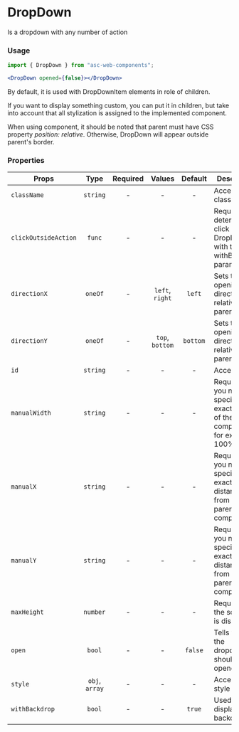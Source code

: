 # DropDown

Is a dropdown with any number of action

### Usage

```js
import { DropDown } from "asc-web-components";
```

```jsx
<DropDown opened={false}></DropDown>
```

By default, it is used with DropDownItem elements in role of children.

If you want to display something custom, you can put it in children, but take into account that all stylization is assigned to the implemented component.

When using component, it should be noted that parent must have CSS property _position: relative_. Otherwise, DropDown will appear outside parent's border.

### Properties

| Props                |      Type      | Required |     Values      | Default  | Description                                                                            |
| -------------------- | :------------: | :------: | :-------------: | :------: | -------------------------------------------------------------------------------------- |
| `className`          |    `string`    |    -     |        -        |    -     | Accepts class                                                                          |
| `clickOutsideAction` |     `func`     |    -     |        -        |    -     | Required for determining a click outside DropDown with the withBackdrop parameter      |
| `directionX`         |    `oneOf`     |    -     | `left`, `right` |  `left`  | Sets the opening direction relative to the parent                                      |
| `directionY`         |    `oneOf`     |    -     | `top`, `bottom` | `bottom` | Sets the opening direction relative to the parent                                      |
| `id`                 |    `string`    |    -     |        -        |    -     | Accepts id                                                                             |
| `manualWidth`        |    `string`    |    -     |        -        |    -     | Required if you need to specify the exact width of the component, for example 100%     |
| `manualX`            |    `string`    |    -     |        -        |    -     | Required if you need to specify the exact distance from the parent component           |
| `manualY`            |    `string`    |    -     |        -        |    -     | Required if you need to specify the exact distance from the parent component           |
| `maxHeight`          |    `number`    |    -     |        -        |    -     | Required if the scrollbar is displayed                                                 |
| `open`               |     `bool`     |    -     |        -        | `false`  | Tells when the dropdown should be opened                                               |
| `style`              | `obj`, `array` |    -     |        -        |    -     | Accepts css style                                                                      |
| `withBackdrop`       |     `bool`     |    -     |        -        | `true`   | Used to display backdrop                                                               |
